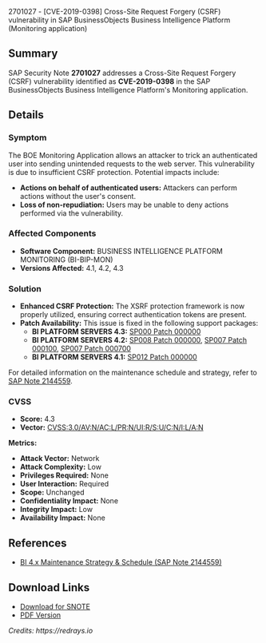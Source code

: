 2701027 - [CVE-2019-0398] Cross-Site Request Forgery (CSRF) vulnerability in SAP BusinessObjects Business Intelligence Platform (Monitoring application)

## Summary
SAP Security Note **2701027** addresses a Cross-Site Request Forgery (CSRF) vulnerability identified as **CVE-2019-0398** in the SAP BusinessObjects Business Intelligence Platform's Monitoring application.

## Details

### Symptom
The BOE Monitoring Application allows an attacker to trick an authenticated user into sending unintended requests to the web server. This vulnerability is due to insufficient CSRF protection. Potential impacts include:

- **Actions on behalf of authenticated users:** Attackers can perform actions without the user's consent.
- **Loss of non-repudiation:** Users may be unable to deny actions performed via the vulnerability.

### Affected Components
- **Software Component:** BUSINESS INTELLIGENCE PLATFORM MONITORING (BI-BIP-MON)
- **Versions Affected:** 4.1, 4.2, 4.3

### Solution
- **Enhanced CSRF Protection:** The XSRF protection framework is now properly utilized, ensuring correct authentication tokens are present.
- **Patch Availability:** This issue is fixed in the following support packages:
  - **BI PLATFORM SERVERS 4.3:** [SP000 Patch 000000](https://me.sap.com/softwarecenter/template/products/_APP=00200720410000000532&_EVENT=DISPHIER&HEADER=Y&FUNCTIONBAR=N&EVENT=TREE&NE=NAVIGATE&ENR=73555000100200006622&V=MAINT)
  - **BI PLATFORM SERVERS 4.2:** [SP008 Patch 000000](https://me.sap.com/softwarecenter/template/products/_APP=00200720410000000532&_EVENT=DISPHIER&HEADER=Y&FUNCTIONBAR=N&EVENT=TREE&NE=NAVIGATE&ENR=73555000100200001041&V=MAINT), [SP007 Patch 000100](https://me.sap.com/softwarecenter/template/products/_APP=00200720410000000532&_EVENT=DISPHIER&HEADER=Y&FUNCTIONBAR=N&EVENT=TREE&NE=NAVIGATE&ENR=73555000100200001041&V=MAINT), [SP007 Patch 000700](https://me.sap.com/softwarecenter/template/products/_APP=00200720410000000532&_EVENT=DISPHIER&HEADER=Y&FUNCTIONBAR=N&EVENT=TREE&NE=NAVIGATE&ENR=73555000100200001041&V=MAINT)
  - **BI PLATFORM SERVERS 4.1:** [SP012 Patch 000000](https://me.sap.com/softwarecenter/template/products/_APP=00200720410000000532&_EVENT=DISPHIER&HEADER=Y&FUNCTIONBAR=N&EVENT=TREE&NE=NAVIGATE&ENR=67838200100200019009&V=MAINT)

For detailed information on the maintenance schedule and strategy, refer to [SAP Note 2144559](https://me.sap.com/notes/2144559).

### CVSS
- **Score:** 4.3
- **Vector:** [CVSS:3.0/AV:N/AC:L/PR:N/UI:R/S:U/C:N/I:L/A:N](https://www.first.org/cvss/calculator/3.0#CVSS:3.0/AV:N/AC:L/PR:N/UI:R/S:U/C:N/I:L/A:N)

**Metrics:**
- **Attack Vector:** Network
- **Attack Complexity:** Low
- **Privileges Required:** None
- **User Interaction:** Required
- **Scope:** Unchanged
- **Confidentiality Impact:** None
- **Integrity Impact:** Low
- **Availability Impact:** None

## References
- [BI 4.x Maintenance Strategy & Schedule (SAP Note 2144559)](https://me.sap.com/notes/2144559)

## Download Links
- [Download for SNOTE](https://notesdownloads.sap.com/note/0040000002223472019)
- [PDF Version](https://userapps.support.sap.com/sap/support/sfm/notes/print/0002701027?language=en-US&token=D5F3B79A3A79CB532DEC17295E9A8C54)

_Credits: https://redrays.io_